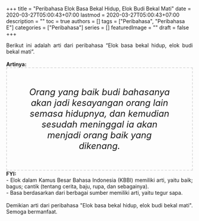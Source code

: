 +++
title = "Peribahasa Elok Basa Bekal Hidup, Elok Budi Bekal Mati"
date = 2020-03-27T05:00:43+07:00
lastmod = 2020-03-27T05:00:43+07:00
description = ""
toc = true
authors = []
tags = ["Peribahasa", "Peribahasa E"]
categories = ["Peribahasa"]
series = []
featuredImage = ""
draft = false
+++

<div dir="ltr" style="text-align: left;" trbidi="on"><div style="text-align: justify;">Berikut ini adalah arti dari peribahasa “Elok basa bekal hidup, elok budi bekal mati”.</div><br /><div style="text-align: justify;"><b>Artinya:</b></div><div style="border: 2px dashed #ddd; font-size: 24px; height: auto; margin: 0 auto; padding: 50px; text-align: center; width: auto;"><i>Orang yang baik budi bahasanya akan jadi kesayangan orang lain semasa hidupnya, dan kemudian sesudah meninggal ia akan menjadi orang baik yang dikenang.</i></div><div style="text-align: justify;"><b>FYI:</b> <br />- Elok dalam Kamus Besar Bahasa Indonesia (KBBI) memiliki arti, yaitu baik; bagus; cantik (tentang cerita, baju, rupa, dan sebagainya).<br />- Basa berdasarkan dari berbagai sumber memiliki arti, yaitu tegur sapa.<br /><br /></div><div style="text-align: justify;">Demikian arti dari peribahasa "Elok basa bekal hidup, elok budi bekal mati". Semoga bermanfaat.</div></div>
